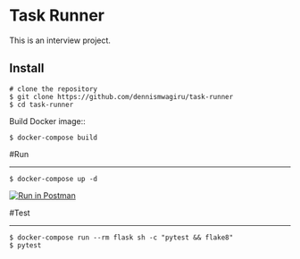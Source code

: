 Task Runner
==============

This is an interview project.

Install
--------
    # clone the repository
    $ git clone https://github.com/dennismwagiru/task-runner
    $ cd task-runner

Build Docker image::

    $ docker-compose build

#Run
___

    $ docker-compose up -d

[![Run in Postman](https://run.pstmn.io/button.svg)](https://app.getpostman.com/run-collection/8922e010ca1b9d8cb894?action=collection%2Fimport)

#Test
___

    $ docker-compose run --rm flask sh -c "pytest && flake8"
    $ pytest
